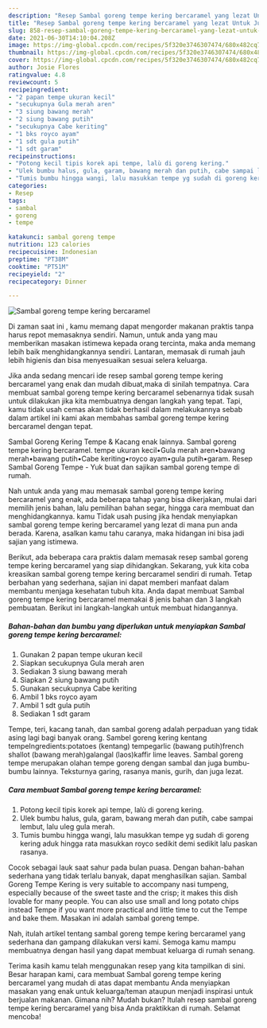 ```yaml
---
description: "Resep Sambal goreng tempe kering bercaramel yang lezat Untuk Jualan"
title: "Resep Sambal goreng tempe kering bercaramel yang lezat Untuk Jualan"
slug: 858-resep-sambal-goreng-tempe-kering-bercaramel-yang-lezat-untuk-jualan
date: 2021-06-30T14:10:04.208Z
image: https://img-global.cpcdn.com/recipes/5f320e3746307474/680x482cq70/sambal-goreng-tempe-kering-bercaramel-foto-resep-utama.jpg
thumbnail: https://img-global.cpcdn.com/recipes/5f320e3746307474/680x482cq70/sambal-goreng-tempe-kering-bercaramel-foto-resep-utama.jpg
cover: https://img-global.cpcdn.com/recipes/5f320e3746307474/680x482cq70/sambal-goreng-tempe-kering-bercaramel-foto-resep-utama.jpg
author: Josie Flores
ratingvalue: 4.8
reviewcount: 5
recipeingredient:
- "2 papan tempe ukuran kecil"
- "secukupnya Gula merah aren"
- "3 siung bawang merah"
- "2 siung bawang putih"
- "secukupnya Cabe keriting"
- "1 bks royco ayam"
- "1 sdt gula putih"
- "1 sdt garam"
recipeinstructions:
- "Potong kecil tipis korek api tempe, lalù di goreng kering."
- "Ulek bumbu halus, gula, garam, bawang merah dan putih, cabe sampai lembut, lalu uleg gula merah."
- "Tumis bumbu hingga wangi, lalu masukkan tempe yg sudah di goreng kering aduk hingga rata masukkan royco sedikit demi sedikit lalu paskan rasanya."
categories:
- Resep
tags:
- sambal
- goreng
- tempe

katakunci: sambal goreng tempe 
nutrition: 123 calories
recipecuisine: Indonesian
preptime: "PT38M"
cooktime: "PT51M"
recipeyield: "2"
recipecategory: Dinner

---
```



![Sambal goreng tempe kering bercaramel](https://img-global.cpcdn.com/recipes/5f320e3746307474/680x482cq70/sambal-goreng-tempe-kering-bercaramel-foto-resep-utama.jpg)

Di zaman  saat ini , kamu memang dapat mengorder makanan praktis tanpa harus repot memasaknya sendiri. Namun, untuk anda yang mau memberikan masakan istimewa kepada orang tercinta, maka anda memang lebih baik menghidangkannya sendiri. Lantaran, memasak di rumah jauh lebih higienis dan bisa menyesuaikan sesuai selera keluarga.

Jika anda sedang mencari ide resep sambal goreng tempe kering bercaramel yang enak dan mudah dibuat,maka di sinilah tempatnya. Cara membuat sambal goreng tempe kering bercaramel  sebenarnya tidak susah untuk dilakukan jika kita membuatnya dengan langkah yang tepat. Tapi, kamu tidak usah cemas akan tidak berhasil dalam melakukannya 
sebab dalam artikel ini kami akan membahas sambal goreng tempe kering bercaramel dengan tepat.  

Sambal Goreng Kering Tempe &amp; Kacang enak lainnya. Sambal goreng tempe kering bercaramel. tempe ukuran kecil•Gula merah aren•bawang merah•bawang putih•Cabe keriting•royco ayam•gula putih•garam. Resep Sambal Goreng Tempe - Yuk buat dan sajikan sambal goreng tempe di rumah.

Nah untuk anda yang mau memasak sambal goreng tempe kering bercaramel yang enak, ada beberapa tahap yang bisa dikerjakan, mulai dari memilih jenis bahan, lalu pemilihan bahan segar, hingga cara membuat dan menghidangkannya. kamu Tidak usah pusing jika hendak menyiapkan sambal goreng tempe kering bercaramel yang lezat di mana pun anda berada. Karena, asalkan kamu  tahu caranya, maka hidangan ini bisa jadi sajian yang istimewa.

Berikut, ada beberapa cara praktis  dalam memasak resep sambal goreng tempe kering bercaramel yang siap dihidangkan. Sekarang, yuk kita coba kreasikan sambal goreng tempe kering bercaramel sendiri di rumah. Tetap berbahan yang sederhana, sajian ini dapat memberi manfaat dalam membantu menjaga kesehatan tubuh kita. Anda dapat membuat Sambal goreng tempe kering bercaramel memakai 8 jenis bahan dan 3 langkah pembuatan. Berikut ini langkah-langkah untuk membuat hidangannya.

<!--inarticleads1-->

##### Bahan-bahan dan bumbu yang diperlukan untuk menyiapkan Sambal goreng tempe kering bercaramel:

1. Gunakan 2 papan tempe ukuran kecil
1. Siapkan secukupnya Gula merah aren
1. Sediakan 3 siung bawang merah
1. Siapkan 2 siung bawang putih
1. Gunakan secukupnya Cabe keriting
1. Ambil 1 bks royco ayam
1. Ambil 1 sdt gula putih
1. Sediakan 1 sdt garam


Tempe, teri, kacang tanah, dan sambal goreng adalah perpaduan yang tidak asing lagi bagi banyak orang. Sambel goreng kering kentang tempeIngredients:potatoes (kentang) tempegarlic (bawang putih)french shallot (bawang merah)galangal (laos)kaffir lime leaves. Sambal goreng tempe merupakan olahan tempe goreng dengan sambal dan juga bumbu-bumbu lainnya. Teksturnya garing, rasanya manis, gurih, dan juga lezat. 

<!--inarticleads2-->

##### Cara membuat Sambal goreng tempe kering bercaramel:

1. Potong kecil tipis korek api tempe, lalù di goreng kering.
1. Ulek bumbu halus, gula, garam, bawang merah dan putih, cabe sampai lembut, lalu uleg gula merah.
1. Tumis bumbu hingga wangi, lalu masukkan tempe yg sudah di goreng kering aduk hingga rata masukkan royco sedikit demi sedikit lalu paskan rasanya.


Cocok sebagai lauk saat sahur pada bulan puasa. Dengan bahan-bahan sederhana yang tidak terlalu banyak, dapat menghasilkan sajian. Sambal Goreng Tempe Kering is very suitable to accompany nasi tumpeng, especially because of the sweet taste and the crisp; it makes this dish lovable for many people. You can also use small and long potato chips instead Tempe if you want more practical and little time to cut the Tempe and bake them. Masakan ini adalah sambal goreng tempe. 

Nah, itulah artikel tentang  sambal goreng tempe kering bercaramel  yang sederhana dan gampang dilakukan versi kami. Semoga kamu mampu membuatnya dengan hasil yang dapat membuat keluarga di rumah senang. 

Terima kasih kamu telah menggunakan resep yang kita tampilkan di sini. Besar harapan kami, cara membuat  Sambal goreng tempe kering bercaramel yang mudah di atas dapat membantu Anda menyiapkan masakan yang enak untuk keluarga/teman ataupun menjadi inspirasi untuk berjualan makanan. Gimana nih? Mudah bukan? Itulah resep sambal goreng tempe kering bercaramel yang bisa Anda praktikkan di rumah. Selamat mencoba!

